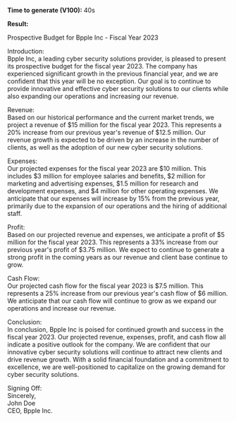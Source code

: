 **Time to generate (V100):** 40s

**Result:**

Prospective Budget for Bpple Inc - Fiscal Year 2023  

Introduction:  
Bpple Inc, a leading cyber security solutions provider, is pleased to present its prospective budget for the fiscal year 2023. The company has experienced significant growth in the previous financial year, and we are confident that this year will be no exception. Our goal is to continue to provide innovative and effective cyber security solutions to our clients while also expanding our operations and increasing our revenue.  

Revenue:  
Based on our historical performance and the current market trends, we project a revenue of $15 million for the fiscal year 2023. This represents a 20% increase from our previous year's revenue of $12.5 million. Our revenue growth is expected to be driven by an increase in the number of clients, as well as the adoption of our new cyber security solutions.  

Expenses:  
Our projected expenses for the fiscal year 2023 are $10 million. This includes $3 million for employee salaries and benefits, $2 million for marketing and advertising expenses, $1.5 million for research and development expenses, and $4 million for other operating expenses. We anticipate that our expenses will increase by 15% from the previous year, primarily due to the expansion of our operations and the hiring of additional staff.  

Profit:  
Based on our projected revenue and expenses, we anticipate a profit of $5 million for the fiscal year 2023. This represents a 33% increase from our previous year's profit of $3.75 million. We expect to continue to generate a strong profit in the coming years as our revenue and client base continue to grow.  

Cash Flow:  
Our projected cash flow for the fiscal year 2023 is $7.5 million. This represents a 25% increase from our previous year's cash flow of $6 million. We anticipate that our cash flow will continue to grow as we expand our operations and increase our revenue.  

Conclusion:  
In conclusion, Bpple Inc is poised for continued growth and success in the fiscal year 2023. Our projected revenue, expenses, profit, and cash flow all indicate a positive outlook for the company. We are confident that our innovative cyber security solutions will continue to attract new clients and drive revenue growth. With a solid financial foundation and a commitment to excellence, we are well-positioned to capitalize on the growing demand for cyber security solutions.  

Signing Off:  
Sincerely,  
John Doe  
CEO, Bpple Inc.  